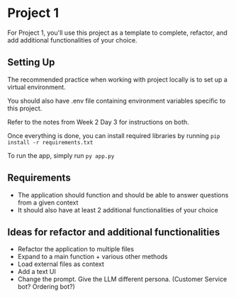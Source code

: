 # Project 1

For Project 1, you'll use this project as a template to complete, refactor, and add additional functionalities of your choice.

## Setting Up
The recommended practice when working with project locally is to set up a virtual environment.

You should also have .env file containing environment variables specific to this project.

Refer to the notes from Week 2 Day 3 for instructions on both.

Once everything is done, you can install required libraries by running `pip install -r requirements.txt`

To run the app, simply run `py app.py`

## Requirements
- The application should function and should be able to answer questions from a given context
- It should also have at least 2 additional functionalities of your choice

## Ideas for refactor and additional functionalities
- Refactor the application to multiple files 
- Expand to a main function + various other methods
- Load external files as context
- Add a text UI
- Change the prompt. Give the LLM different persona. (Customer Service bot? Ordering bot?)